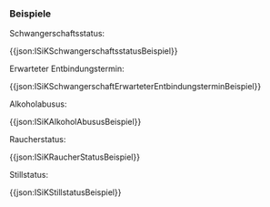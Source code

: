 ### Beispiele

Schwangerschaftsstatus:

{{json:ISiKSchwangerschaftsstatusBeispiel}}

Erwarteter Entbindungstermin:

{{json:ISiKSchwangerschaftErwarteterEntbindungsterminBeispiel}}

Alkoholabusus:

{{json:ISiKAlkoholAbususBeispiel}}

Raucherstatus:

{{json:ISiKRaucherStatusBeispiel}}

Stillstatus:

{{json:ISiKStillstatusBeispiel}}